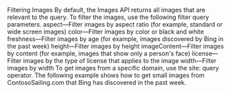 Filtering Images
By default, the Images API returns all images that are relevant to the query. To filter the images, use the following filter query parameters.
aspect—Filter images by aspect ratio (for example, standard or wide screen images)
color—Filter images by color or black and white
freshness—Filter images by age (for example, images discovered by Bing in the past week)
height—Filter images by height
imageContent—Filter images by content (for example, images that show only a person's face)
license—Filter images by the type of license that applies to the image
width—Filter images by width
To get images from a specific domain, use the site: query operator.
The following example shows how to get small images from ContosoSailing.com that Bing has discovered in the past week.
